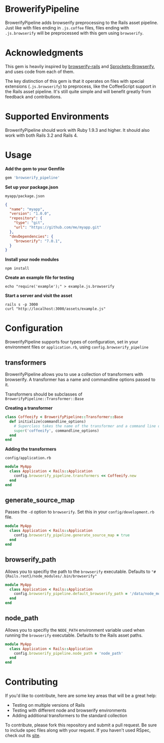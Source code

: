 BrowerifyPipeline
===

BrowerifyPipeline adds browserify preprocessing to the Rails asset pipeline. Just like with files ending in `.js.coffee` files,
files ending with `.js.browserify` will be preprocessed with this gem using `browserify`.

Acknowledgments
===
This gem is heavily inspired by [browserify-rails](https://github.com/browserify-rails/browserify-rails) and [Sprockets-Browserify](https://github.com/janv/sprockets-browserify), and uses code from each of them.

The key distinction of this gem is that it operates on files with special extensions (`.js.browserify`) to preprocess,
like the CoffeeScript support in the Rails asset pipeline. It's still quite simple and will benefit greatly from feedback and contributions.

Supported Environments
===
BrowerifyPipeline should work with Ruby 1.9.3 and higher. It should also work with both Rails 3.2 and Rails 4.

Usage
===

**Add the gem to your Gemfile**

```ruby
gem 'browserify_pipeline'
```

**Set up your package.json**

`myapp/package.json`

```json
{
  "name": "myapp",
  "version": "1.0.0",
  "repository": {
    "type": "git",
    "url": "https://github.com/me/myapp.git"
  },
  "devDependencies": {
    "browserify": "7.0.1",
  }
}

```

**Install your node modules**
```
npm install
```

**Create an example file for testing**

```
echo "require('example');" > example.js.browserify
```

**Start a server and visit the asset**

```
rails s -p 3000
curl "http://localhost:3000/assets/example.js"
```

Configuration
===

BrowerifyPipeline supports four types of configuration, set in your environment files or `application.rb`, using `config.browserify_pipeline`

transformers
---

BrowerifyPipeline allows you to use a collection of transformers with browserify. A transformer has a name and commandline options passed to it.

Transformers should be subclasses of `BrowerifyPipeline::Transformer::Base`

**Creating a transformer**

```ruby
class Coffeeify < BrowerifyPipeline::Transformer::Base
  def initialize(commandline_options)
    # Superclass takes the name of the transformer and a command line options string
    super('coffeeify', commandline_options)
  end
end
```

**Adding the transformers**

`config/application.rb`
```ruby
module MyApp
  class Application < Rails::Application
    config.browserify_pipeline.transformers << Coffeeify.new
  end
end
```



generate_source_map
---

Passes the `-d` option to `browserify`. Set this in your `config/development.rb` file.

```ruby
module MyApp
  class Application < Rails::Application
    config.browserify_pipeline.generate_source_map = true
  end
end
```

browserify_path
---

Allows you to specifiy the path to the `browserify` executable. Defaults to `"#{Rails.root}/node_modules/.bin/browserify"`

```ruby
module MyApp
  class Application < Rails::Application
    config.browserify_pipeline.default_browserify_path = '/data/node_modules/.bin/browserify'
  end
end
```

node_path
---

Allows you to specifiy the `NODE_PATH` environment variable used when running the `browserify` executable. Defaults to the Rails asset paths.

```ruby
module MyApp
  class Application < Rails::Application
    config.browserify_pipeline.node_path = 'node_path'
  end
end
```

Contributing
===
If you'd like to contribute, here are some key areas that will be a great help:

* Testing on multiple versions of Rails
* Testing with different node and browserify environments
* Adding additional transformers to the standard collection

To contribute, please fork this repository and submit a pull request. Be sure to include spec files along with your request.
If you haven't used RSpec, check out its [site](http://rspec.info).